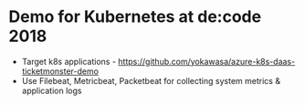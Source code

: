 # Demo for Kubernetes at de:code 2018 

* Target k8s applications - https://github.com/yokawasa/azure-k8s-daas-ticketmonster-demo
* Use Filebeat, Metricbeat, Packetbeat for collecting system metrics & application logs